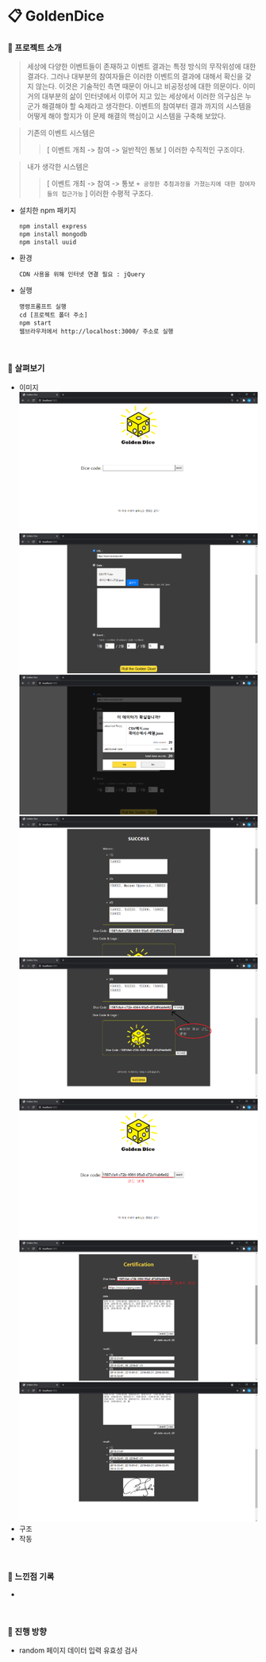 # :clipboard: GoldenDice
### :pushpin: 프로젝트 소개 
  > 세상에 다양한 이벤트들이 존재하고 이벤트 결과는 특정 방식의 무작위성에 대한 결과다. 
  > 그러나 대부분의 참여자들은 이러한 이벤트의 결과에 대해서 확신을 갖지 않는다. 
  > 이것은 기술적인 측면 때문이 아니고 비공정성에 대한 의문이다. 
  > 이미 거의 대부분의 삶이 인터넷에서 이루어 지고 있는 세상에서 이러한 의구심은 누군가 해결해야 할 숙제라고 생각한다. 
  > 이벤트의 참여부터 결과 까지의 시스템을 어떻게 해야 할지가 이 문제 해결의 핵심이고 시스템을 구축해 보았다.
   
  > 기존의 이벤트 시스템은  
  >   > [ 이벤트 개최 -> 참여 -> 일반적인 통보 ] 이러한 수직적인 구조이다.  
  
  > 내가 생각한 시스템은  
  >   > [ 이벤트 개최 -> 참여 -> 통보 `+ 공정한 추첨과정을 가졌는지에 대한 참여자들의 접근가능` ] 이러한 수평적 구조다.
  
  > 
  
* 설치한 npm 패키지  
  ```
  npm install express
  npm install mongodb
  npm install uuid
  ```
* 환경
  ```
  CDN 사용을 위해 인터넷 연결 필요 : jQuery
  ```
* 실행  
  ```
  명령프롬프트 실행
  cd [프로젝트 폴더 주소]
  npm start
  웹브라우저에서 http://localhost:3000/ 주소로 실행
  ```

</br>

### :pushpin: 살펴보기  
* 이미지
![full_img](./readme_img/1.png)
![full_img](./readme_img/2.png)
![full_img](./readme_img/3.png)
![full_img](./readme_img/4.1.png)
![full_img](./readme_img/4.2.png)
![full_img](./readme_img/5.png)
![full_img](./readme_img/6.1.png)
![full_img](./readme_img/6.2.png)
* 구조
* 작동

</br>

### :pushpin: 느낀점 기록
* 

</br>

### :pushpin: 진행 방향
* random 페이지 데이터 입력 유효성 검사
